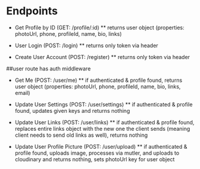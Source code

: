 # Endpoints

- Get Profile by ID (GET: /profile/:id)
  \*\* returns user object (properties: photoUrl, phone, profileId, name, bio, links)

- User Login (POST: /login)
  \*\* returns only token via header

- Create User Account (POST: /register)
  \*\* returns only token via header

##user route has auth middleware

- Get Me (POST: /user/me)
  \*\* if authenticated & profile found, returns user object (properties: photoUrl, phone, profileId, name, bio, links, email)

- Update User Settings (POST: /user/settings)
  \*\* if authenticated & profile found, updates given keys and returns nothing

- Update User Links (POST: /user/links)
  \*\* if authenticated & profile found, replaces entire links object with the new one the client sends (meaning client needs to send old links as well), returns nothing

- Update User Profile Picture (POST: /user/upload)
  \*\* if authenticated & profile found, uploads image, processes via mutler, and uploads to cloudinary and returns nothing, sets photoUrl key for user object
